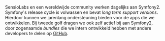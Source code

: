 SensioLabs en een wereldwijde community werken dagelijks aan Symfony2. Symfony's release cycle is volwassen en bevat *long term support versions*. Hierdoor kunnen we jarenlang ondersteuning bieden voor de apps die we ontwikkelen. Bij tweede golf dragen we ook zelf actief bij aan Symfony2, door zogenaamde *bundles* die we intern ontwikkeld hebben met andere developers te delen op [GitHub](https://github.com/tweedegolf).
